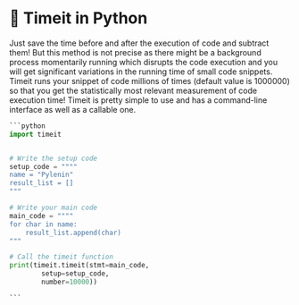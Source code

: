 # 🐍 Timeit in Python

Just save the time before and after the execution of code and subtract them! But this method is not precise as there might be a background process momentarily running which disrupts the code execution and you will get significant variations in the running time of small code snippets. Timeit runs your snippet of code millions of times (default value is 1000000) so that you get the statistically most relevant measurement of code execution time! Timeit is pretty simple to use and has a command-line interface as well as a callable one.

````python
```python
import timeit


# Write the setup code
setup_code = """"
name = "Pylenin"
result_list = []
"""

# Write your main code
main_code = """"
for char in name:
    result_list.append(char)
"""

# Call the timeit function
print(timeit.timeit(stmt=main_code,
        setup=setup_code,
        number=10000))

```
````

